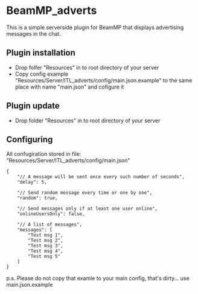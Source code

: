 # BeamMP_adverts

This is a simple serverside plugin for BeamMP that displays advertising messages in the chat.

## Plugin installation

- Drop folfer "Resources" in to root directory of your server
- Copy config example "Resources/Server/ITL_adverts/config/main.json.example" to the same place with name "main.json" and cofigure it

## Plugin update

- Drop folder "Resources" in to root directory of your server

## Configuring

All confugiration stored in file: "Resources/Server/ITL_adverts/config/main.json"
```
{
    "// A message will be sent once every such number of seconds",
    "delay": 5,
    
    "// Send random message every time or one by one",
    "random": true,
    
    "// Send messages only if at least one user online",
    "onlineUsersOnly": false,
    
    "// A list of messages",
    "messages": [
        "Test msg 1",
        "Test msg 2",
        "Test msg 3",
        "Test msg 4",
        "Test msg 5"
    ]
}
```
p.s. Please do not copy that examle to your main config, that's dirty... use main.json.example
